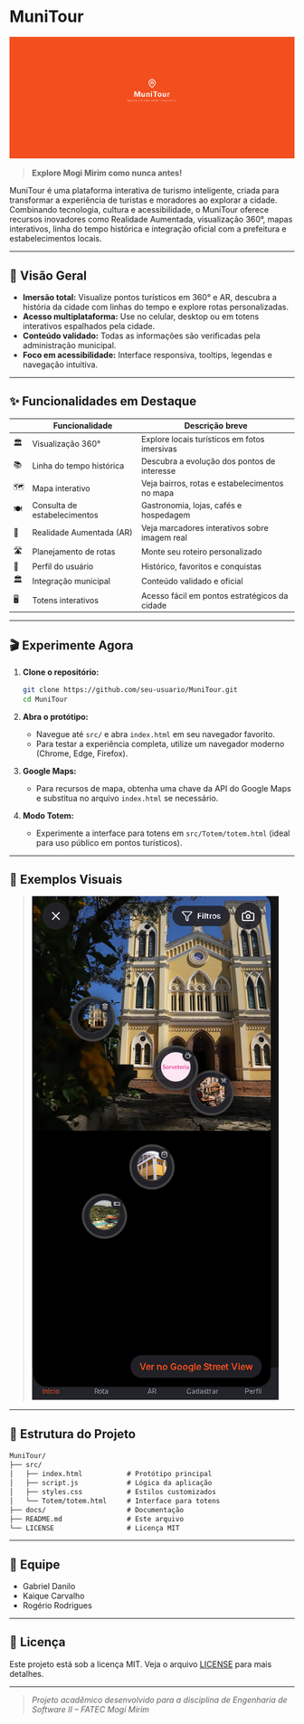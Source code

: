 # MuniTour

![MuniTour Banner](./assets/img/Splash-Munitour.png)

> **Explore Mogi Mirim como nunca antes!**

MuniTour é uma plataforma interativa de turismo inteligente, criada para transformar a experiência de turistas e moradores ao explorar a cidade. Combinando tecnologia, cultura e acessibilidade, o MuniTour oferece recursos inovadores como Realidade Aumentada, visualização 360°, mapas interativos, linha do tempo histórica e integração oficial com a prefeitura e estabelecimentos locais.

---

## 🚀 Visão Geral

-   **Imersão total:** Visualize pontos turísticos em 360° e AR, descubra a história da cidade com linhas do tempo e explore rotas personalizadas.
-   **Acesso multiplataforma:** Use no celular, desktop ou em totens interativos espalhados pela cidade.
-   **Conteúdo validado:** Todas as informações são verificadas pela administração municipal.
-   **Foco em acessibilidade:** Interface responsiva, tooltips, legendas e navegação intuitiva.

---

## ✨ Funcionalidades em Destaque

|     | Funcionalidade               | Descrição breve                                |
| --- | ---------------------------- | ---------------------------------------------- |
| 🏛️  | Visualização 360°            | Explore locais turísticos em fotos imersivas   |
| 📚  | Linha do tempo histórica     | Descubra a evolução dos pontos de interesse    |
| 🗺️  | Mapa interativo              | Veja bairros, rotas e estabelecimentos no mapa |
| 🍽️  | Consulta de estabelecimentos | Gastronomia, lojas, cafés e hospedagem         |
| 📱  | Realidade Aumentada (AR)     | Veja marcadores interativos sobre imagem real  |
| 🛣️  | Planejamento de rotas        | Monte seu roteiro personalizado                |
| 👤  | Perfil do usuário            | Histórico, favoritos e conquistas              |
| 🏛️  | Integração municipal         | Conteúdo validado e oficial                    |
| 🖥️  | Totens interativos           | Acesso fácil em pontos estratégicos da cidade  |

---

## 🎬 Experimente Agora

1. **Clone o repositório:**
    ```bash
    git clone https://github.com/seu-usuario/MuniTour.git
    cd MuniTour
    ```
2. **Abra o protótipo:**

    - Navegue até `src/` e abra `index.html` em seu navegador favorito.
    - Para testar a experiência completa, utilize um navegador moderno (Chrome, Edge, Firefox).

3. **Google Maps:**

    - Para recursos de mapa, obtenha uma chave da API do Google Maps e substitua no arquivo `index.html` se necessário.

4. **Modo Totem:**
    - Experimente a interface para totens em `src/Totem/totem.html` (ideal para uso público em pontos turísticos).

---

## 📸 Exemplos Visuais

> ![Exemplo de Visualização 360°](./assets/img/ar-Action.png)

---

## 📂 Estrutura do Projeto

```
MuniTour/
├── src/
│   ├── index.html           # Protótipo principal
│   ├── script.js            # Lógica da aplicação
│   ├── styles.css           # Estilos customizados
│   └── Totem/totem.html     # Interface para totens
├── docs/                    # Documentação
├── README.md                # Este arquivo
└── LICENSE                  # Licença MIT
```

---

## 👥 Equipe

-   Gabriel Danilo
-   Kaique Carvalho
-   Rogério Rodrigues

---

## 📄 Licença

Este projeto está sob a licença MIT. Veja o arquivo [LICENSE](LICENSE) para mais detalhes.

---

> _Projeto acadêmico desenvolvido para a disciplina de Engenharia de Software II – FATEC Mogi Mirim_
